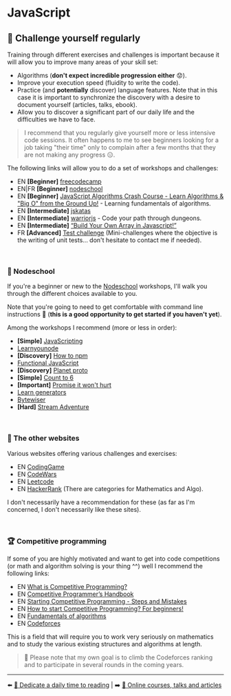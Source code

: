 # JavaScript

## 💪 Challenge yourself regularly

Training through different exercises and challenges is important because it will allow you to improve many areas of your skill set:

- Algorithms (**don't expect incredible progression either** 😟).
- Improve your execution speed (fluidity to write the code).
- Practice (and **potentially** discover) language features. Note that in this case it is important to synchronize the discovery with a desire to document yourself (articles, talks, ebook).
- Allow you to discover a significant part of our daily life and the difficulties we have to face.

> I recommend that you regularly give yourself more or less intensive code sessions. It often happens to me to see beginners looking for a job taking "their time" only to complain after a few months that they are not making any progress 😑.

The following links will allow you to do a set of workshops and challenges:

- EN **[Beginner]** [freecodecamp](https://www.freecodecamp.org/)
- EN|FR **[Beginner]** [nodeschool](https://nodeschool.io/)
- EN **[Beginner]** [JavaScript Algorithms Crash Course - Learn Algorithms & "Big O" from the Ground Up!](https://www.youtube.com/watch?v=JgWm6sQwS_I) - Learning fundamentals of algorithms.
- EN **[Intermediate]** [jskatas](https://jskatas.org/) 
- EN **[Intermediate]** [warriorjs](https://warriorjs.com/) - Code your path through dungeons.
- EN **[Intermediate]** [“Build Your Own Array in Javascript!”](https://github.com/waterlink/Challenge-Build-Your-Own-Array-In-Js)
- FR **[Advanced]** [Test challenge](https://github.com/fraxken/test-challenge) (Mini-challenges where the objective is the writing of unit tests... don't hesitate to contact me if needed).

&nbsp;
### 🏫 Nodeschool

If you're a beginner or new to the [Nodeschool](https://nodeschool.io/) workshops, I'll walk you through the different choices available to you. 

Note that you're going to need to get comfortable with command line instructions 😬 (**this is a good opportunity to get started if you haven't yet**).

Among the workshops I recommend (more or less in order):

- **[Simple]** [JavaScripting](https://www.github.com/sethvincent/javascripting)
- [Learnyounode](https://github.com/workshopper/learnyounode)
- **[Discovery]** [How to npm](https://github.com/workshopper/how-to-npm)
- [Functional JavaScript](https://github.com/timoxley/functional-javascript-workshop)
- **[Discovery]** [Planet proto](https://github.com/sporto/planetproto)
- **[Simple]** [Count to 6](https://github.com/domenic/count-to-6)
- **[Important]** [Promise it won't hurt](https://github.com/stevekane/promise-it-wont-hurt)
- [Learn generators](https://github.com/isRuslan/learn-generators)
- [Bytewiser](https://github.com/maxogden/bytewiser)
- **[Hard]** [Stream Adventure](https://www.github.com/substack/stream-adventure)

&nbsp;
### 🔎 The other websites

Various websites offering various challenges and exercises:

- EN [CodingGame](https://www.codingame.com/)
- EN [CodeWars](https://www.codewars.com/)
- EN [Leetcode](https://leetcode.com/)
- EN [HackerRank](https://www.hackerrank.com/) (There are categories for Mathematics and Algo).

I don't necessarily have a recommendation for these (as far as I'm concerned, I don't necessarily like these sites).

&nbsp;
### 🏆 Competitive programming

If some of you are highly motivated and want to get into code competitions (or math and algorithm solving is your thing ^^) well I recommend the following links:

- EN [What is Competitive Programming?](https://www.youtube.com/watch?v=ueNT-w7Oluw)
- EN [Competitive Programmer’s Handbook](https://cses.fi/book/book.pdf)
- EN [Starting Competitive Programming - Steps and Mistakes](https://www.youtube.com/watch?v=bVKHRtafgPc)
- EN [How to start Competitive Programming? For beginners!](https://www.youtube.com/watch?v=xAeiXy8-9Y8)
- EN [Fundamentals of algorithms](https://www.geeksforgeeks.org/fundamentals-of-algorithms/)
- EN [Codeforces](https://codeforces.com/)

This is a field that will require you to work very seriously on mathematics and to study the various existing structures and algorithms at length.

> 👀 Please note that my own goal is to climb the Codeforces ranking and to participate in several rounds in the coming years.

---

⬅️ [📕 Dedicate a daily time to reading](./reading.md) |
➡️ [🌌 Online courses, talks and articles](./online-courses-talks-articles.md)
